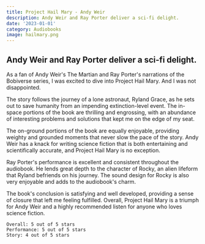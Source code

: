 ```yaml
---
title: Project Hail Mary - Andy Weir
description: Andy Weir and Ray Porter deliver a sci-fi delight.
date: '2023-01-01'
category: Audiobooks
image: hailmary.png
---
```


## Andy Weir and Ray Porter deliver a sci-fi delight.

As a fan of Andy Weir's The Martian and Ray Porter's narrations of the Bobiverse series, I was excited to dive into Project Hail Mary. And I was not disappointed.

The story follows the journey of a lone astronaut, Ryland Grace, as he sets out to save humanity from an impending extinction-level event. The in-space portions of the book are thrilling and engrossing, with an abundance of interesting problems and solutions that kept me on the edge of my seat.

The on-ground portions of the book are equally enjoyable, providing weighty and grounded moments that never slow the pace of the story. Andy Weir has a knack for writing science fiction that is both entertaining and scientifically accurate, and Project Hail Mary is no exception.

Ray Porter's performance is excellent and consistent throughout the audiobook. He lends great depth to the character of Rocky, an alien lifeform that Ryland befriends on his journey. The sound design for Rocky is also very enjoyable and adds to the audiobook's charm.

The book's conclusion is satisfying and well developed, providing a sense of closure that left me feeling fulfilled. Overall, Project Hail Mary is a triumph for Andy Weir and a highly recommended listen for anyone who loves science fiction.

```
Overall: 5 out of 5 stars
Performance: 5 out of 5 stars
Story: 4 out of 5 stars
```